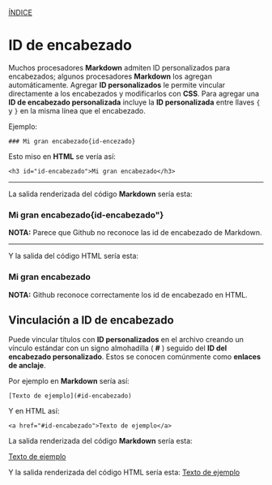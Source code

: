 [ÍNDICE](https://github.com/Zet0699/Guia_markdown/blob/Zet_main/README.md)


# **ID de encabezado**

Muchos procesadores **Markdown** admiten ID personalizados para encabezados; algunos procesadores **Markdown** los agregan automáticamente. 
Agregar **ID personalizados** le permite vincular directamente a los encabezados y modificarlos con **CSS**. 
Para agregar una **ID de encabezado personalizada** incluye la **ID personalizada** entre llaves `{` y `}` en la misma línea que el encabezado.


Ejemplo:
```
### Mi gran encabezado{id-encezado}
```

Esto miso en **HTML** se vería así:
```
<h3 id="id-encabezado">Mi gran encabezado</h3>
```

---

La salida renderizada del código **Markdown** sería esta:

### Mi gran encabezado{id-encabezado"}


**NOTA:** Parece que Github no reconoce las id de encabezado de Markdown.

---

Y la salida del código HTML sería esta:

<h3 id="id-encabezado">Mi gran encabezado</h3>

**NOTA:** Github reconoce correctamente los id de encabezado en HTML.




## **Vinculación a ID de encabezado**

Puede vincular títulos con **ID personalizados** en el archivo creando un vínculo estándar con un signo almohadilla \( **\#** \) seguido del **ID del encabezado personalizado**. 
Estos se conocen comúnmente como **enlaces de anclaje**.

Por ejemplo en **Markdown** sería así:
```
[Texto de ejemplo](#id-encabezado)
```

Y en HTML así:
``` 
<a href="#id-encabezado">Texto de ejemplo</a>
```

La salida renderizada del código **Markdown** sería esta:

[Texto de ejemplo](#id-encabezado)

Y la salida renderizada del código HTML sería esta:
<a href="#id-encabezado">Texto de ejemplo</a> 
